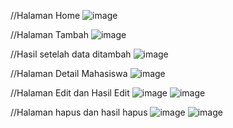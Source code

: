 //Halaman Home
![image](https://github.com/user-attachments/assets/99ac16ed-b830-40e2-b8c3-923216bc3031)

//Halaman Tambah
![image](https://github.com/user-attachments/assets/489a0491-9777-41fb-8f38-09e6de7163fa)

//Hasil setelah data ditambah
![image](https://github.com/user-attachments/assets/eade62d0-2913-49b6-916d-f16615811214)

//Halaman Detail Mahasiswa
![image](https://github.com/user-attachments/assets/28a72bf2-f222-4e1f-8463-bf8b3097bcfe)

//Halaman Edit dan Hasil Edit
![image](https://github.com/user-attachments/assets/f4050a06-64d9-44a6-a7ba-c924321f9f12)
![image](https://github.com/user-attachments/assets/85b2fb9d-ba98-42ff-bb45-8f84ed29f0e6)

//Halaman hapus dan hasil hapus
![image](https://github.com/user-attachments/assets/0b80feea-280a-4747-bbf6-41941f053261)
![image](https://github.com/user-attachments/assets/071a5d0c-7ced-4cf7-916f-4258fb3a6e34)
